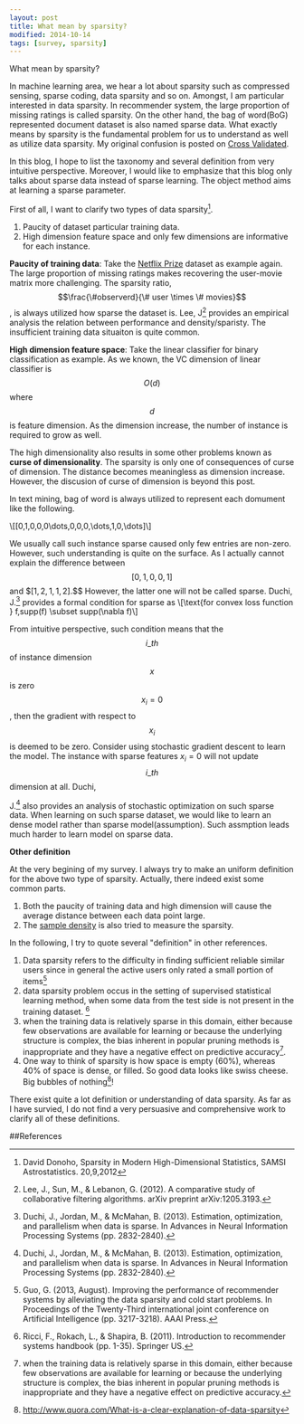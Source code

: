```yaml
---
layout: post
title: What mean by sparsity?
modified: 2014-10-14
tags: [survey, sparsity]
---
```


What mean by sparsity?

In machine learning area, we hear a lot about sparsity such as compressed sensing, sparse coding, data sparsity and so on. Amongst, I am particular interested in data sparsity. In recommender system, the large proportion of missing ratings is called sparsity. On the other hand, the bag of word(BoG) represented document dataset is also named sparse data. What exactly means by sparsity is the fundamental problem for us to understand as well as utilize data sparsity. My original confusion is posted on [Cross Validated][1].

In this blog, I hope to list the taxonomy and several definition from very intuitive perspective. Moreover, I would like to emphasize that this blog only talks about sparse data instead of sparse learning. The object method aims at learning a sparse parameter.

First of all, I want to clarify two types of data sparsity[^1].

1. Paucity of dataset particular training data.
2. High dimension feature space and only few dimensions are informative for each instance.

**Paucity of training data**: Take the [Netflix Prize][2] dataset as example again. The large proportion of missing ratings makes recovering the user-movie matrix more challenging. The sparsity ratio, $$\frac{\#observerd}{\# user \times \# movies}$$, is always utilized how sparse the dataset is. Lee, J[^2] provides an empirical analysis the relation between performance and density/sparisty. The insufficient training data situaiton is quite common.

**High dimension feature space**: Take the linear classifier for binary classification as example. As we known, the VC dimension of linear classifier is $$O(d)$$ where $$d$$ is feature dimension. As the dimension increase, the number of instance is required to grow as well.

The high dimensionality also results in some other problems known as **curse of dimensionality**. The sparsity is only one of consequences of curse of dimension. The distance becomes meaningless as dimension increase. However, the discusion of curse of dimension is beyond this post.

In text mining, bag of word is always utilized to represent each domument like the following.

\\[[0,1,0,0,0\dots,0,0,0,\dots,1,0,\dots]\\]

We usually call such instance sparse caused only few entries are non-zero. However, such understanding is quite on the surface. As I actually cannot explain the difference between $$[0,1,0,0,1]$$ and $$[1,2,1,1,2]$.$$ However, the latter one will not be called sparse. Duchi, J.[^3] provides a formal condition for sparse as
\\[\text{for convex loss function } f,supp(f) \subset supp(\nabla f)\\]

From intuitive perspective, such condition means that the $$i\_{th}$$ of instance dimension $$x$$ is zero $$x_i=0$$, then the gradient with respect to $$x_i$$ is deemed to be zero. Consider using stochastic gradient descent to learn the model. The instance with sparse features $x_i=0$ will not update $$i\_{th}$$ dimension at all. Duchi,

J.[^3] also provides an analysis of stochastic optimization on such sparse data. When learning on such sparse dataset, we would like to learn an dense model rather than sparse model(assumption). Such assmption leads much harder to learn model on sparse data.

**Other definition**

At the very begining of my survey. I always try to make an uniform definition for the above two type of sparsity. Actually, there indeed exist some common parts.

1. Both the paucity of training data and high dimension will cause the average distance between each data point large.
2. The [sample density][3] is also tried to measure the sparsity.

In the following, I try to quote several "definition" in other references.

1. Data sparsity refers to the difficulty in finding sufficient reliable similar users since in general the active users only rated a small portion of items[^5]
2. data sparsity problem occus in the setting of supervised statistical learning method, when some data from the test side is not present in the training dataset. [^6]
3. when the training data is relatively sparse in this domain, either because few observations are available for learning or because the underlying structure is complex, the bias inherent in popular pruning methods is inappropriate and they have a negative effect on predictive accuracy[^4].
4. One way to think of sparsity is how space is empty (60%), whereas 40% of space is dense, or filled. So good data looks like swiss cheese.  Big bubbles of nothing[^7]!

There exist quite a lot definition or understanding of data sparsity. As far as I have survied, I do not find a very persuasive and comprehensive work to clarify all of these definitions.


[1]: http://stats.stackexchange.com/questions/113318/the-name-data-sparsity-in-different-applications "Cross Validated"
[2]: http://en.wikipedia.org/wiki/Netflix_Prize
[3]:http://math.stackexchange.com/questions/283006/what-is-a-sampling-density-why-is-the-sampling-density-proportional-to-n-fra


##References


[^1]: David Donoho, Sparsity in Modern High-Dimensional Statistics, SAMSI Astrostatistics. 20,9,2012
[^2]: Lee, J., Sun, M., & Lebanon, G. (2012). A comparative study of collaborative filtering algorithms. arXiv preprint arXiv:1205.3193.
[^3]: Duchi, J., Jordan, M., & McMahan, B. (2013). Estimation, optimization, and parallelism when data is sparse. In Advances in Neural Information Processing Systems (pp. 2832-2840).
[^4]: when the training data is relatively sparse in this domain, either because few observations are available for learning or because the underlying structure is complex, the bias inherent in popular pruning methods is inappropriate and they have a negative effect on predictive accuracy.
[^5]: Guo, G. (2013, August). Improving the performance of recommender systems by alleviating the data sparsity and cold start problems. In Proceedings of the Twenty-Third international joint conference on Artificial Intelligence (pp. 3217-3218). AAAI Press.
[^6]: Ricci, F., Rokach, L., & Shapira, B. (2011). Introduction to recommender systems handbook (pp. 1-35). Springer US.
[^7]: http://www.quora.com/What-is-a-clear-explanation-of-data-sparsity
